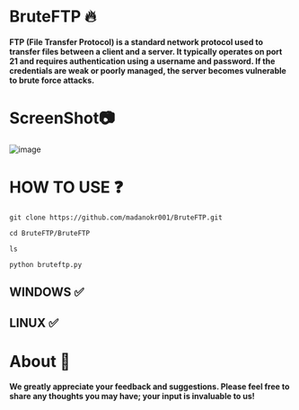 # BruteFTP 🔥
**FTP (File Transfer Protocol) is a standard network protocol used to transfer files between a client and a server. It typically operates on port 21 and requires authentication using a username and password. If the credentials are weak or poorly managed, the server becomes vulnerable to brute force attacks.**

# ScreenShot📷
![image](https://github.com/user-attachments/assets/bf4f3f4f-79f4-403f-a013-92485122ed02)


# HOW TO USE ❓
```
git clone https://github.com/madanokr001/BruteFTP.git
```
```
cd BruteFTP/BruteFTP
```
```
ls
```
```
python bruteftp.py
```

## WINDOWS ✅
## LINUX ✅ 

# About 🤑
**We greatly appreciate your feedback and suggestions. Please feel free to share any thoughts you may have; your input is invaluable to us!**



